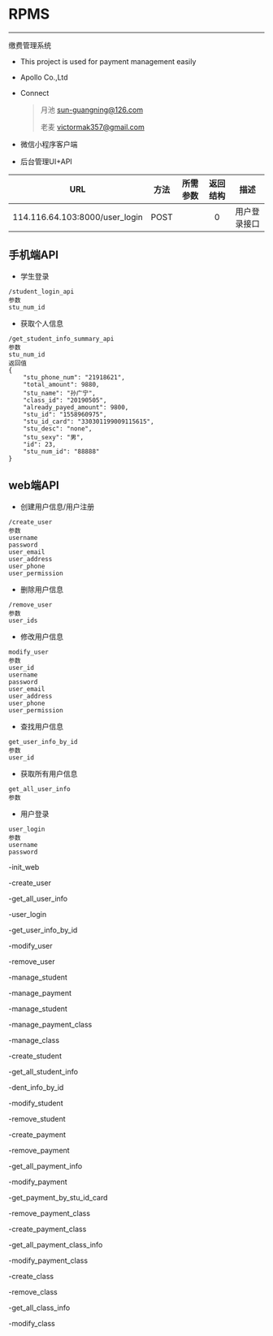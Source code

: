 # RPMS
----------

缴费管理系统

* This project is used for payment management easily

* Apollo Co.,Ltd

* Connect

  >  月池 sun-guangning@126.com
  >
  >  老麦 victormak357@gmail.com
  >


* 微信小程序客户端
* 后台管理UI+API

|    URL   |       方法      |  所需参数  |      返回结构     |     描述     |
|:--------:|:------------------: |:-----------: |:----------------:|:----------------:|
|   114.116.64.103:8000/user_login |  POST   ||   0   |用户登录接口|


## 手机端API
- 学生登录

```
/student_login_api
参数
stu_num_id
```

- 获取个人信息

```
/get_student_info_summary_api
参数
stu_num_id
返回值
{
    "stu_phone_num": "21918621",
    "total_amount": 9880,
    "stu_name": "孙广宁",
    "class_id": "20190505",
    "already_payed_amount": 9800,
    "stu_id": "1558960975",
    "stu_id_card": "330301199009115615",
    "stu_desc": "none",
    "stu_sexy": "男",
    "id": 23,
    "stu_num_id": "88888"
}
```

## web端API

- 创建用户信息/用户注册
```
/create_user
参数
username
password
user_email
user_address
user_phone
user_permission
```

- 删除用户信息
```
/remove_user
参数
user_ids
```

- 修改用户信息
```
modify_user
参数
user_id
username
password
user_email
user_address
user_phone
user_permission
```
- 查找用户信息
```
get_user_info_by_id
参数
user_id
```
- 获取所有用户信息
```
get_all_user_info
参数
```
- 用户登录
```
user_login
参数
username
password
```

-init_web

-create_user

-get_all_user_info

-user_login

-get_user_info_by_id

-modify_user

-remove_user

-manage_student

-manage_payment

-manage_student

-manage_payment_class

-manage_class

-create_student

-get_all_student_info

-dent_info_by_id

-modify_student

-remove_student

-create_payment

-remove_payment

-get_all_payment_info

-modify_payment

-get_payment_by_stu_id_card

-remove_payment_class

-create_payment_class

-get_all_payment_class_info

-modify_payment_class

-create_class

-remove_class

-get_all_class_info

-modify_class

